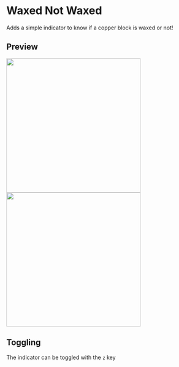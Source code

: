 # Waxed Not Waxed

Adds a simple indicator to know if a copper block is waxed or not!

## Preview

<img src="https://i.imgur.com/HzCMLDs.png" width=350>
<img src="https://i.imgur.com/WjCDL5t.png" width=350>

## Toggling

The indicator can be toggled with the `z` key

